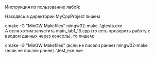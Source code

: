Инструкция по пользованию лабой:

Находясь в директории MyCppProject пишем

cmake -G "MinGW Makefiles"
mingw32-make
.\gtests.exe       
А если хотим запустить main_lab1_16.cpp (то есть проверить работу с вводом данных через консоль), то пишем:

cmake -G "MinGW Makefiles" (если не писали ранее)
mingw32-make (если не писали ранее)
.\test_exe.exe